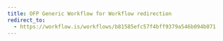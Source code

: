 ```yaml
---
title: OFP Generic Workflow for Workflow redirection
redirect_to:
  - https://workflow.is/workflows/b81585efc57f4bff9379a546b094b071
---
```

